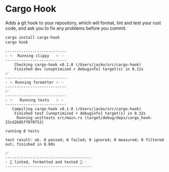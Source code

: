 # Cargo Hook
Adds a git hook to your repository, which will format, lint and test your rust code, and ask you to 
fix any problems before you commit.

```bash
cargo install cargo-hook
cargo hook
```
```
---------------------------
- ✨  Running clippy   ✨ -
---------------------------
    Checking cargo-hook v0.1.0 (/Users/jacko/src/cargo-hook)
    Finished dev [unoptimized + debuginfo] target(s) in 0.11s
✅
---------------------------
- ✨ Running formatter ✨ -
---------------------------
✅
---------------------------
- ✨   Running tests   ✨ -
---------------------------
   Compiling cargo-hook v0.1.0 (/Users/jacko/src/cargo-hook)
    Finished test [unoptimized + debuginfo] target(s) in 0.32s
     Running unittests src/main.rs (target/debug/deps/cargo_hook-23cd2685ff070753)

running 0 tests

test result: ok. 0 passed; 0 failed; 0 ignored; 0 measured; 0 filtered out; finished in 0.00s

✅
--------------------------------------
- 🎉 linted, formatted and tested 🎉 -
--------------------------------------
```